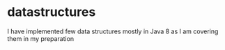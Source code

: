 # datastructures
I have implemented few data structures mostly in Java 8 as I am covering them in my preparation 
